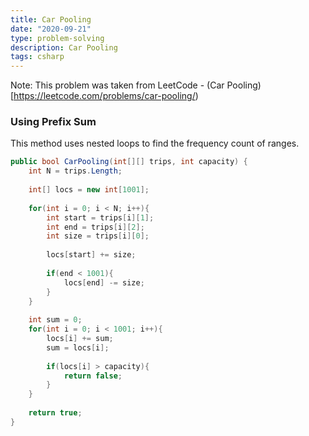 ```yaml
---
title: Car Pooling
date: "2020-09-21"
type: problem-solving
description: Car Pooling
tags: csharp
---
```


Note: This problem was taken from LeetCode - (Car Pooling)[https://leetcode.com/problems/car-pooling/)

### Using Prefix Sum

This method uses nested loops to find the frequency count of ranges.

```csharp
public bool CarPooling(int[][] trips, int capacity) {
	int N = trips.Length;
	
	int[] locs = new int[1001];
	
	for(int i = 0; i < N; i++){
		int start = trips[i][1];
		int end = trips[i][2];
		int size = trips[i][0];
		
		locs[start] += size;
		
		if(end < 1001){
			locs[end] -= size;
		}
	}
	
	int sum = 0;
	for(int i = 0; i < 1001; i++){
		locs[i] += sum;
		sum = locs[i];
		
		if(locs[i] > capacity){
			return false;
		}
	}
	
	return true;
}
```

